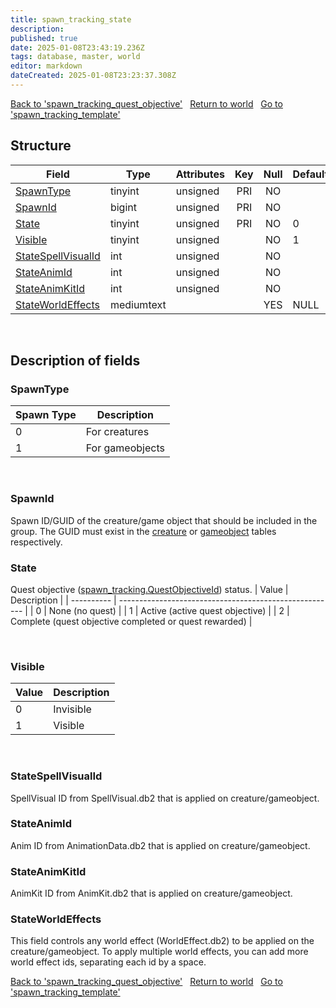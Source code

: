 ```yaml
---
title: spawn_tracking_state
description: 
published: true
date: 2025-01-08T23:43:19.236Z
tags: database, master, world
editor: markdown
dateCreated: 2025-01-08T23:23:37.308Z
---
```


<a href="https://trinitycore.info/en/database/master/world/spawn_tracking_quest_objective" class="mt-5 v-btn v-btn--depressed v-btn--flat v-btn--outlined theme--light v-size--default darkblue--text text--lighten-3"><span class="v-btn__content"><i aria-hidden="true" class="v-icon notranslate v-icon--left mdi mdi-arrow-left theme--light"></i><span>Back to 'spawn_tracking_quest_objective'</span></span></a>&nbsp;&nbsp;&nbsp;<a href="https://trinitycore.info/en/database/master/world/home" class="mt-5 v-btn v-btn--depressed v-btn--flat v-btn--outlined theme--light v-size--default darkblue--text text--lighten-3"><span class="v-btn__content"><i aria-hidden="true" class="v-icon notranslate v-icon--left mdi mdi-home-outline theme--light"></i><span>Return to world</span></span></a>&nbsp;&nbsp;&nbsp;<a href="https://trinitycore.info/en/database/master/world/spawn_tracking_template" class="mt-5 v-btn v-btn--depressed v-btn--flat v-btn--outlined theme--light v-size--default darkblue--text text--lighten-3"><span class="v-btn__content"><span>Go to 'spawn_tracking_template'</span><i aria-hidden="true" class="v-icon notranslate v-icon--right mdi mdi-arrow-right theme--light"></i></span></a>

## Structure

| Field | Type | Attributes | Key | Null | Default | Extra | Comment |
| --- | --- | --- | :---: | :---: | --- | --- | --- |
| [SpawnType](#spawntype) | tinyint | unsigned | PRI | NO |  |  |  |
| [SpawnId](#spawnid) | bigint | unsigned | PRI | NO |  |  |  |
| [State](#state) | tinyint | unsigned | PRI | NO | 0 |  |  |
| [Visible](#visible) | tinyint | unsigned |  | NO | 1 |  |  |
| [StateSpellVisualId](#statespellvisualid) | int | unsigned |  | NO |  |  |  |
| [StateAnimId](#stateanimid) | int | unsigned |  | NO |  |  |  |
| [StateAnimKitId](#stateanimkitid) | int | unsigned |  | NO |  |  |  |
| [StateWorldEffects](#stateworldeffects) | mediumtext |  |  | YES | NULL |  |  |
&nbsp;
## Description of fields

### SpawnType
| Spawn Type | Description      |
| ---------- | ---------------- |
|          0 | For creatures    |
|          1 | For gameobjects  |
<!-- {table:.dense} -->
&nbsp;

### SpawnId
Spawn ID/GUID of the creature/game object that should be included in the group. The GUID must exist in the [creature](/en/database/master/world/creature) or [gameobject](/en/database/master/world/gameobject) tables respectively.
&nbsp;

### State
Quest objective ([spawn_tracking.QuestObjectiveId](/en/database/master/world/spawn_tracking#questobjectiveid)) status.
| Value      | Description                                            |
| ---------- | ------------------------------------------------------ |
|          0 | None (no quest)                                        |
|          1 | Active (active quest objective)                        |
|          2 | Complete (quest objective completed or quest rewarded) |
<!-- {table:.dense} -->
&nbsp;

### Visible
| Value      | Description      |
| ---------- | ---------------- |
|          0 | Invisible        |
|          1 | Visible          |
<!-- {table:.dense} -->
&nbsp;

### StateSpellVisualId
SpellVisual ID from SpellVisual.db2 that is applied on creature/gameobject.
&nbsp;

### StateAnimId
Anim ID from AnimationData.db2 that is applied on creature/gameobject.
&nbsp;

### StateAnimKitId
AnimKit ID from AnimKit.db2 that is applied on creature/gameobject.
&nbsp;

### StateWorldEffects
This field controls any world effect (WorldEffect.db2) to be applied on the creature/gameobject. To apply multiple world effects, you can add more world effect ids, separating each id by a space.

<a href="https://trinitycore.info/en/database/master/world/spawn_tracking_quest_objective" class="mt-5 v-btn v-btn--depressed v-btn--flat v-btn--outlined theme--light v-size--default darkblue--text text--lighten-3"><span class="v-btn__content"><i aria-hidden="true" class="v-icon notranslate v-icon--left mdi mdi-arrow-left theme--light"></i><span>Back to 'spawn_tracking_quest_objective'</span></span></a>&nbsp;&nbsp;&nbsp;<a href="https://trinitycore.info/en/database/master/world/home" class="mt-5 v-btn v-btn--depressed v-btn--flat v-btn--outlined theme--light v-size--default darkblue--text text--lighten-3"><span class="v-btn__content"><i aria-hidden="true" class="v-icon notranslate v-icon--left mdi mdi-home-outline theme--light"></i><span>Return to world</span></span></a>&nbsp;&nbsp;&nbsp;<a href="https://trinitycore.info/en/database/master/world/spawn_tracking_template" class="mt-5 v-btn v-btn--depressed v-btn--flat v-btn--outlined theme--light v-size--default darkblue--text text--lighten-3"><span class="v-btn__content"><span>Go to 'spawn_tracking_template'</span><i aria-hidden="true" class="v-icon notranslate v-icon--right mdi mdi-arrow-right theme--light"></i></span></a>

